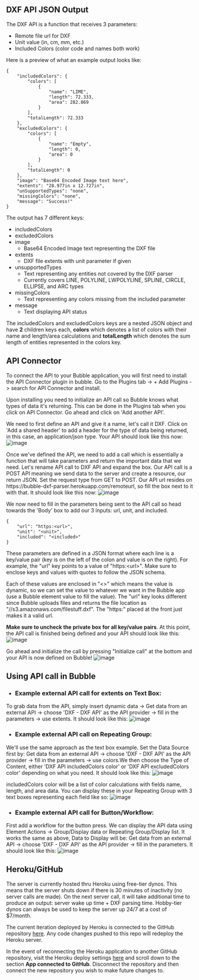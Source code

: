 ## DXF API JSON Output

The DXF API is a function that receives 3 parameters:
* Remote file url for DXF
* Unit value (in, cm, mm, etc.)
* Included Colors (color code and names both work)

Here is a preview of what an example output looks like:

```
{
    "includedColors": {
        "colors": [
            {
                "name": "LIME",
                "length": 72.333,
                "area": 282.869
            }
        ],
        "totalLength": 72.333
    },
    "excludedColors": {
        "colors": [
            {
                "name": "Empty",
                "length": 0,
                "area": 0
            }
        ],
        "totalLength": 0
    },
    "image": "Base64 Encoded Image text here",
    "extents": "28.977in x 12.727in",
    "unSupportedTypes": "none",
    "missingColors": "none",
    "message": "Success!"
}
```
The output has 7 different keys:
* includedColors
* excludedColors
* image
  * Base64 Encoded Image text representing the DXF file
* extents
  * DXF file extents with unit parameter if given
* unsupportedTypes
  * Text representing any entities not covered by the DXF parser
  * Currently covers LINE, POLYLINE, LWPOLYLINE, SPLINE, CIRCLE, ELLIPSE, and ARC types
* missingColors
  * Text representing any colors missing from the included parameter
* message
  * Text displaying API status

The includedColors and excludedColors keys are a nested JSON object and have **2** children keys each, **colors** which denotes a list of colors with their name and length/area calculations and **totalLength** which denotes the sum length of entities represented in the colors key.

## API Connector

To connect the API to your Bubble application, you will first need to install the API Connector plugin in bubble. Go to the Plugins tab -> + Add Plugins -> search for API Connector and install.

Upon installing you need to initialize an API call so Bubble knows what types of data it's returning. This can be done in the Plugins tab when you click on API Connector. Go ahead and click on 'Add another API'.

We need to first define an API and give it a name, let's call it DXF. Click on 'Add a shared header' to add a header for the type of data being returned, in this case, an application/json type. Your API should look like this now:
![image](./readmeimages/init-api.png)

Once we've defined the API, we need to add a call which is essentially a function that will take parameters and return the important data that we need. Let's rename API call to DXF API and expand the box. Our API call is a POST API meaning we send data to the server and create a resource, our return JSON. Set the request type from GET to POST. Our API url resides on https:<span></span>//bubble-dxf-parser.herokuapp.com/remoteurl, so fill the box next to it with that. It should look like this now:
![image](./readmeimages/api-url.png)

We now need to fill in the parameters being sent to the API call so head towards the 'Body' box to add our 3 inputs: url, unit, and included.
```
{
    "url": "https:<url>",
    "unit": "<unit>",
    "included": "<included>"
}
```
These parameters are defined in a JSON format where each line is a key/value pair (key is on the left of the colon and value is on the right). For example, the "url" key points to a value of "https:\<url\>". Make sure to enclose keys and values with quotes to follow the JSON schema.  

Each of these values are enclosed in "<>" which means the value is dynamic, so we can set the value to whatever we want in the Bubble app (use a Bubble element value to fill the value). The "url" key looks different since Bubble uploads files and returns the file location as "//s3.amazonaws.com/filestuff.dxf". The "https:" placed at the front just makes it a valid url.

**Make sure to uncheck the private box for all key/value pairs**. At this point, the API call is finished being defined and your API should look like this:
![image](./readmeimages/api-body.png)

Go ahead and initialize the call by pressing "Initialize call" at the bottom and your API is now defined on Bubble!
![image](./readmeimages/api-return-data.png)

## Using API call in Bubble
* ### Example external API call for extents on Text Box:
To grab data from the API, simply insert dynamic data -> Get data from an external API -> choose 'DXF - DXF API' as the API provider -> fill in the parameters -> use extents. It should look like this:
![image](./readmeimages/api-text-example.png)

* ### Example external API call on Repeating Group:
We'll use the same approach as the text box example. Set the Data Source first by: Get data from an external API -> choose 'DXF - DXF API' as the API provider -> fill in the parameters -> use colors.We then choose the Type of Content, either 'DXF API includedColors color' or 'DXF API excludedColors color' depending on what you need. It should look like this:
![image](./readmeimages/api-rg-example.png)

includedColors color will be a list of color calculations with fields name, length, and area data. You can display these in your Repeating Group with 3 text boxes representing each field like so:
![image](./readmeimages/api-rg-cell-example.png)

* ### Example external API call for Button/Workflow:
First add a workflow for the button press. We can display the API data using Element Actions -> Group/Display data or Repeating Group/Display list. It works the same as above, Data to Display will be: Get data from an external API -> choose 'DXF - DXF API' as the API provider -> fill in the parameters. It should look like this:
![image](./readmeimages/api-workflow-example.png)

## Heroku/GitHub
The server is currently hosted thru Heroku using free-tier dynos. This means that the server shuts down if there is 30 minutes of inactivity (no server calls are made). On the next server call, it will take additional time to produce an output: server wake up time + DXF parsing time. Hobby-tier dynos can always be used to keep the server up 24/7 at a cost of $7/month.

The current iteration deployed by Heroku is connected to the GitHub repository [here](https://github.com/howardwang0620/bubble-dxf-parser). Any code changes pushed to this repo will redeploy the Heroku server.

In the event of reconnecting the Heroku application to another GitHub repository, visit the Heroku deploy settings [here](https://dashboard.heroku.com/apps/bubble-dxf-parser/deploy/github) and scroll down to the section **App connected to GitHub**. Disconnect the repository and then connect the new repository you wish to make future changes to.
